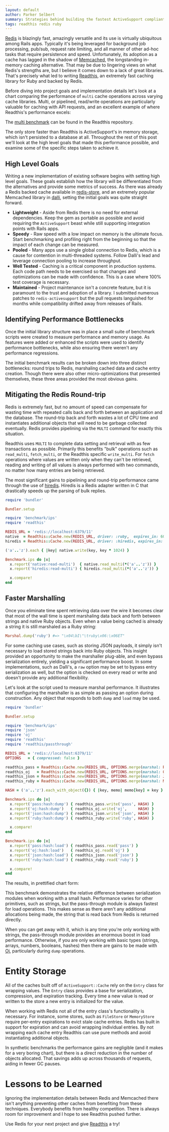 ```yaml
---
layout: default
author: Parker Selbert
summary: Strategies behind building the fastest ActiveSupport compliant cache with Redis and Ruby.
tags: readthis redis ruby
---
```


<script src="https://cdnjs.cloudflare.com/ajax/libs/Chart.js/1.0.2/Chart.js"></script>

[Redis][redis] is blazingly fast, amazingly versatile and its use is virtually
ubiquitous among Rails apps. Typically it's being leveraged for background job
processing, pub/sub, request rate limiting, and all manner of other ad-hoc tasks
that require persistence and speed. Unfortunately, its adoption as a cache has
lagged in the shadow of [Memcached][memcached], the longstanding in-memory
caching alternative. That may be due to lingering views on what Redis's
strengths are, but I believe it comes down to a lack of great libraries. That's
precisely what led to writing [Readthis][readthis], an extremely fast caching
library for Ruby and backed by Redis.

Before diving into project goals and implementation details let's look at a
chart comparing the performance of `multi` cache operations across varying cache
libraries. Multi, or pipelined, read/write operations are particularly valuable
for caching with API requests, and an excellent example of where Readthis's
performance excels:

<canvas id="multi-chart" width="800" height="400"></canvas>

<script>
  var data = {
    labels: ["MemoryStore 4.2.0", "Readthis 0.6.2", "Dalli 2.7.2", "RedisActiveSupport 4.0.0"],
    datasets: [
      {
        label: "read-multi",
        fillColor: "rgba(220,220,220,0.5)",
        strokeColor: "rgba(220,220,220,0.8)",
        highlightFill: "rgba(220,220,220,0.75)",
        highlightStroke: "rgba(220,220,220,1)",
        data: [4692.7, 3750.2, 1006.7, 996.7]
      },
      {
        label: "fetch-multi",
        fillColor: "rgba(151,187,205,0.5)",
        strokeColor: "rgba(151,187,205,0.8)",
        highlightFill: "rgba(151,187,205,0.75)",
        highlightStroke: "rgba(151,187,205,1)",
        data: [3915.1, 3290.6, 969.8, 889.0]
      }
    ]
  };
  var ctx = document.getElementById('multi-chart').getContext('2d');
  var perfChart = new Chart(ctx).Bar(data, { responsive: true });
</script>

The [multi benchmark][multi-bench] can be found in the Readthis repository.

The only store faster than Readthis is ActiveSupport's in memory storage, which
isn't persisted to a database at all. Throughout the rest of this post we'll
look at the high level goals that made this performance possible, and examine
some of the specific steps taken to achieve it.

## High Level Goals

Writing a new implementation of existing software begins with setting high level
goals. These goals establish how the library will be differentiated from the
alternatives and provide some metrics of success. As there was already a Redis
backed cache available in [redis-store][redis-store], and an extremely popular
Memcached library in [dalli][dalli], setting the initial goals was quite
straight forward.

* **Lightweight** - Aside from Redis there is no need for external dependencies.
  Keep the gem as portable as possible and avoid requiring the `ActiveSupport`
  beast while still supporting integration points with Rails apps.
* **Speedy** - Raw speed with a low impact on memory is the ultimate focus.
  Start benchmarking and profiling right from the beginning so that the impact
  of each change can be measured.
* **Pooled** - Many apps use a single global connection to Redis, which is a
  cause for contention in multi-threaded systems. Follow Dalli's lead and
  leverage connection pooling to increase throughput.
* **Well Tested** - Caching is a critical component in production systems. Each
  code path needs to be exercised so that changes and optimizations can be made
  with confidence. This is a case where 100% test coverage is necessary.
* **Maintained** - Project maintenance isn't a concrete feature, but it is
  paramount to the trust and adoption of a library. I submitted numerous patches
  to `redis-activesupport` but the pull requests languished for months while
  compatibility drifted away from releases of Rails.

## Identifying Performance Bottlenecks

Once the initial library structure was in place a small suite of benchmark
scripts were created to measure performance and memory usage. As features were
added or enhanced the scripts were used to identify performance bottlenecks,
while also ensuring there weren't any performance regressions.

The initial benchmark results can be broken down into three distinct
bottlenecks: round trips to Redis, marshaling cached data and cache entry
creation. Though there were also other micro-optimizations that presented
themselves, these three areas provided the most obvious gains.

## Mitigating the Redis Round-trip

Redis is extremely fast, but no amount of speed can compensate for wasting time
with repeated calls back and forth between an application and the database. The
round-trip back and forth wastes a lot of CPU time and instantiates additional
objects that will need to be garbage collected eventually. Redis provides
pipelining via the `MULTI` command for exactly this situation.

Readthis uses `MULTI` to complete data setting and retrieval with as few
transactions as possible. Primarily this benefits "bulk" operations such as
`read_multi`, `fetch_multi`, or the Readthis specific `write_multi`. For `fetch`
operations where values are written only when they can't be retrieved, reading
and writing of all values is always performed with two commands, no matter how
many entries are being retrieved.

The most significant gains to pipelining and round-trip performance came through
the use of [hiredis][hiredis]. Hiredis is a Redis adapter written in C that
drastically speeds up the parsing of bulk replies.

```ruby
require 'bundler'

Bundler.setup

require 'benchmark/ips'
require 'readthis'

REDIS_URL = 'redis://localhost:6379/11'
native  = Readthis::Cache.new(REDIS_URL, driver: :ruby,  expires_in: 60)
hiredis = Readthis::Cache.new(REDIS_URL, driver: :hiredis, expires_in: 60)

('a'..'z').each { |key| native.write(key, key * 1024) }

Benchmark.ips do |x|
  x.report('native:read-multi')  { native.read_multi(*('a'..'z')) }
  x.report('hiredis:read-multi') { hiredis.read_multi(*('a'..'z')) }

  x.compare!
end
```

<canvas id="driver-chart" width="800" height="400"></canvas>

<script>
  var data = {
    labels: ["Native Ruby", "Hiredis"],
    datasets: [
      {
        label: "read-multi",
        fillColor: "rgba(220,220,220,0.5)",
        strokeColor: "rgba(220,220,220,0.8)",
        highlightFill: "rgba(220,220,220,0.75)",
        highlightStroke: "rgba(220,220,220,1)",
        data: [1139.0, 3930.4]
      }
    ]
  };
  var ctx = document.getElementById('driver-chart').getContext('2d');
  var perfChart = new Chart(ctx).Bar(data, { responsive: true });
</script>

## Faster Marshalling

Once you eliminate time spent retrieving data over the wire it becomes clear
that most of the wall time is spent marshaling data back and forth between
strings and native Ruby objects. Even when a value being cached is already a
string it is still marshaled as a Ruby string:

```ruby
Marshal.dump('ruby') #=> "\x04\bI\"\truby\x06:\x06ET"
```

For some caching use cases, such as storing JSON payloads, it simply isn't
necessary to load stored strings back into Ruby objects. This insight provided
an opportunity to make the marshaller plug-able, and even bypass serialization
entirely, yielding a significant performance boost. In some implementations,
such as Dalli's, a `raw` option may be set to bypass entry serialization as
well, but the option is checked on every read or write and doesn't provide any
additional flexibility.

Let's look at the script used to measure marshal performance. It illustrates
that configuring the marshaller is as simple as passing an option during
construction. Any object that responds to both `dump` and `load` may be used.

```ruby
require 'bundler'

Bundler.setup

require 'benchmark/ips'
require 'json'
require 'oj'
require 'readthis'
require 'readthis/passthrough'

REDIS_URL = 'redis://localhost:6379/11'
OPTIONS   = { compressed: false }

readthis_pass = Readthis::Cache.new(REDIS_URL, OPTIONS.merge(marshal: Readthis::Passthrough))
readthis_oj   = Readthis::Cache.new(REDIS_URL, OPTIONS.merge(marshal: Oj))
readthis_json = Readthis::Cache.new(REDIS_URL, OPTIONS.merge(marshal: JSON))
readthis_ruby = Readthis::Cache.new(REDIS_URL, OPTIONS.merge(marshal: Marshal))

HASH = ('a'..'z').each_with_object({}) { |key, memo| memo[key] = key }

Benchmark.ips do |x|
  x.report('pass:hash:dump') { readthis_pass.write('pass', HASH) }
  x.report('oj:hash:dump')   { readthis_oj.write('oj',     HASH) }
  x.report('json:hash:dump') { readthis_json.write('json', HASH) }
  x.report('ruby:hash:dump') { readthis_ruby.write('ruby', HASH) }

  x.compare!
end

Benchmark.ips do |x|
  x.report('pass:hash:load') { readthis_pass.read('pass') }
  x.report('oj:hash:load')   { readthis_oj.read('oj') }
  x.report('json:hash:load') { readthis_json.read('json') }
  x.report('ruby:hash:load') { readthis_ruby.read('ruby') }

  x.compare!
end
```

The results, in prettified chart form:

<canvas id="marshal-chart" width="800" height="400"></canvas>

<script>
  var data = {
    labels: ["Passthrough", "Oj", "JSON", "Marshal"],
    datasets: [
      {
        label: "load",
        fillColor: "rgba(220,220,220,0.5)",
        strokeColor: "rgba(220,220,220,0.8)",
        highlightFill: "rgba(220,220,220,0.75)",
        highlightStroke: "rgba(220,220,220,1)",
        data: [11347.3, 9033.5, 7646.7, 7873.1]
      },
      {
        label: "dump",
        fillColor: "rgba(151,187,205,0.5)",
        strokeColor: "rgba(151,187,205,0.8)",
        highlightFill: "rgba(151,187,205,0.75)",
        highlightStroke: "rgba(151,187,205,1)",
        data: [7771.4, 10413.1, 8456.5, 7695.7]
      }
    ]
  };
  var ctx = document.getElementById('marshal-chart').getContext('2d');
  var perfChart = new Chart(ctx).Bar(data, { responsive: true });
</script>

This benchmark demonstrates the relative difference between serialization
modules when working with a small hash. Performance varies for other primitives,
such as strings, but the pass-through module is always fastest for load
operations. This makes sense as there aren't any additional allocations being
made, the string that is read back from Redis is returned directly.

When you can get away with it, which is any time you're only working with
strings, the pass-through module provides an enormous boost in load performance.
Otherwise, if you are only working with basic types (strings, arrays, numbers,
booleans, hashes) then there are gains to be made with [Oj][oj], particularly
during `dump` operations.

# Entity Storage

All of the caches built off of `ActiveSupport::Cache` rely on the `Entry` class
for wrapping values. The `Entry` class provides a base for serialization,
compression, and expiration tracking. Every time a new value is read or written
to the store a new entry is initialized for the value.

When working with Redis not all of the entry class's functionality is necessary.
For instance, some stores, such as `FileStore` or `MemoryStore` require
per-entry expirations to evict stale cache entries. Redis has built in support
for expiration and can avoid wrapping individual entries. By not wrapping each
cache entry Readthis can use pure methods and avoid instantiating additional
objects.

In synthetic benchmarks the performance gains are negligible (and it makes for a
very boring chart), but there is a direct reduction in the number of objects
allocated. That savings adds up across thousands of requests, aiding in fewer GC
pauses.

# Lessons to be Learned

Ignoring the implementation details between Redis and Memcached there isn't
anything preventing other caches from benefiting from these techniques.
Everybody benefits from healthy competition. There is always room for
improvement and I hope to see Readthis pushed further.

Use Redis for your next project and give [Readthis][readthis] a try!

[readthis]: https://github.com/sorentwo/readthis
[redis]: http://redis.io
[hiredis]: https://github.com/redis/hiredis
[memcached]: http://www.memcached.org/
[redis-store]: https://github.com/redis-store/redis-activesupport
[dalli]: https://github.com/mperham/dalli
[oj]: https://github.com/ohler55/oj
[multi-bench]: https://github.com/sorentwo/readthis/blob/master/benchmarks/multi.rb

